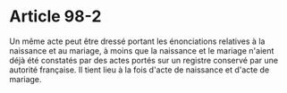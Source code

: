 # Article 98-2

Un même acte peut être dressé portant les énonciations relatives à la naissance et au mariage, à moins que la naissance et le mariage n'aient déjà été constatés par des actes portés sur un registre conservé par une autorité française.   Il tient lieu à la fois d'acte de naissance et d'acte de mariage.